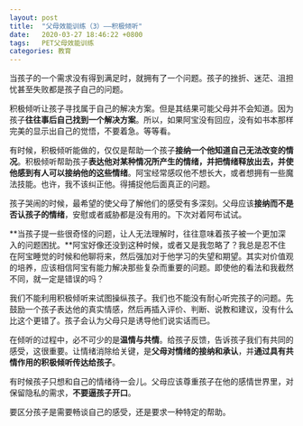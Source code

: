 ```yaml
---
layout: post
title:  "父母效能训练（3）——积极倾听"
date:   2020-03-27 18:46:22 +0800
tags:   PET父母效能训练
categories: 教育
---
```


当孩子的一个需求没有得到满足时，就拥有了一个问题。孩子的挫折、迷茫、沮担忧甚至失败都是孩子自己的问题。

积极倾听让孩子寻找属于自己的解决方案。但是其结果可能父母并不会知道。因为孩子**往往事后自己找到一个解决方案**。所以，如果阿宝没有回应，没有如书本那样完美的显示出自己的觉悟，不要着急。等等看。

有时候，积极倾听能做的，仅仅是帮助一个孩子**接纳一个他知道自己无法改变的情况**。积极倾听帮助孩子**表达他对某种情况所产生的情绪，并把情绪释放出去，并使他感到有人可以接纳他的这些情绪**。阿宝经常感叹他不想长大，或者想拥有一些魔法技能。也许，我不该纠正他。得捕捉他后面真正的问题。

孩子哭闹的时候，最希望的使父母了解他们的感受有多深刻。父母应该**接纳而不是否认孩子的情绪**，安慰或者威胁都是没有用的。下次对着阿布试试。

**当孩子提一些很奇怪的问题，让人无法理解时，往往意味着孩子被一个更加深入的问题困扰。**阿宝好像还没到这种时候，或者又是我忽略了？我总是忍不住在阿宝睡觉的时候和他聊将来，然后强加对于他学习的失望和期望。其实对价值观的培养，应该相信阿宝有能力解决那些复杂而重要的问题。即使他的看法和我截然不同，就一定是错误的吗？

我们不能利用积极倾听来试图操纵孩子。我们也不能没有耐心听完孩子的问题。先鼓励一个孩子表达他的真实情感，然后再插入评价、判断、说教和建议，没有什么比这个更错了。孩子会认为父母只是诱导他们说实话而已。

在倾听的过程中，必不可少的是**温情与共情**。给孩子反馈，告诉孩子我们有共同的感受，这很重要。让情绪消除给关键，是**父母对情绪的接纳和承认**，并**通过具有共情作用的积极倾听传达给孩子**。


有时候孩子只想和自己的情绪待一会儿。父母应该尊重孩子在他的感情世界里，对保留隐私的需求，**不要逼孩子开口**。

要区分孩子是需要畅谈自己的感受，还是要求一种特定的帮助。